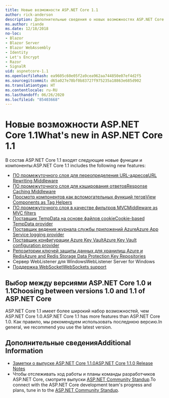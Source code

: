 ```yaml
---
title: Новые возможности ASP.NET Core 1.1
author: rick-anderson
description: Дополнительные сведения о новых возможностях ASP.NET Core 1.1.
ms.author: riande
ms.date: 12/18/2018
no-loc:
- Blazor
- Blazor Server
- Blazor WebAssembly
- Identity
- Let's Encrypt
- Razor
- SignalR
uid: aspnetcore-1.1
ms.openlocfilehash: ea9605c60e05f2a9cea962aa744850e07ef4d2f5
ms.sourcegitcommit: d65a027e78bf0b83727f975235a18863e685d902
ms.translationtype: HT
ms.contentlocale: ru-RU
ms.lasthandoff: 06/26/2020
ms.locfileid: "85403668"
---
```

# <a name="whats-new-in-aspnet-core-11"></a><span data-ttu-id="ca268-103">Новые возможности ASP.NET Core 1.1</span><span class="sxs-lookup"><span data-stu-id="ca268-103">What's new in ASP.NET Core 1.1</span></span>

<span data-ttu-id="ca268-104">В состав ASP.NET Core 1.1 входят следующие новые функции и компоненты:</span><span class="sxs-lookup"><span data-stu-id="ca268-104">ASP.NET Core 1.1 includes the following new features:</span></span>

- [<span data-ttu-id="ca268-105">ПО промежуточного слоя для переопределения URL-адресов</span><span class="sxs-lookup"><span data-stu-id="ca268-105">URL Rewriting Middleware</span></span>](xref:fundamentals/url-rewriting)
- [<span data-ttu-id="ca268-106">ПО промежуточного слоя для кэширования ответов</span><span class="sxs-lookup"><span data-stu-id="ca268-106">Response Caching Middleware</span></span>](xref:performance/caching/middleware)
- [<span data-ttu-id="ca268-107">Просмотр компонентов как вспомогательных функций тегов</span><span class="sxs-lookup"><span data-stu-id="ca268-107">View Components as Tag Helpers</span></span>](xref:mvc/views/view-components#invoking-a-view-component-as-a-tag-helper)
- [<span data-ttu-id="ca268-108">ПО промежуточного слоя в качестве фильтров MVC</span><span class="sxs-lookup"><span data-stu-id="ca268-108">Middleware as MVC filters</span></span>](xref:mvc/controllers/filters#using-middleware-in-the-filter-pipeline)
- [<span data-ttu-id="ca268-109">Поставщик TempData на основе файлов cookie</span><span class="sxs-lookup"><span data-stu-id="ca268-109">Cookie-based TempData provider</span></span>](xref:fundamentals/app-state#tempdata)
- [<span data-ttu-id="ca268-110">Поставщик ведения журнала службы приложений Azure</span><span class="sxs-lookup"><span data-stu-id="ca268-110">Azure App Service logging provider</span></span>](xref:fundamentals/logging/index#azure-app-service-provider)
- [<span data-ttu-id="ca268-111">Поставщик конфигурации Azure Key Vault</span><span class="sxs-lookup"><span data-stu-id="ca268-111">Azure Key Vault configuration provider</span></span>](xref:security/key-vault-configuration)
- [<span data-ttu-id="ca268-112">Репозитории ключей защиты данных для хранилищ Azure и Redis</span><span class="sxs-lookup"><span data-stu-id="ca268-112">Azure and Redis Storage Data Protection Key Repositories</span></span>](xref:security/data-protection/implementation/key-storage-providers)
- <span data-ttu-id="ca268-113">Сервер WebListener для Windows</span><span class="sxs-lookup"><span data-stu-id="ca268-113">WebListener Server for Windows</span></span>
- [<span data-ttu-id="ca268-114">Поддержка WebSocket</span><span class="sxs-lookup"><span data-stu-id="ca268-114">WebSockets support</span></span>](xref:fundamentals/websockets)

## <a name="choosing-between-versions-10-and-11-of-aspnet-core"></a><span data-ttu-id="ca268-115">Выбор между версиями ASP.NET Core 1.0 и 1.1</span><span class="sxs-lookup"><span data-stu-id="ca268-115">Choosing between versions 1.0 and 1.1 of ASP.NET Core</span></span>

<span data-ttu-id="ca268-116">ASP.NET Core 1.1 имеет более широкий набор возможностей, чем ASP.NET Core 1.0.</span><span class="sxs-lookup"><span data-stu-id="ca268-116">ASP.NET Core 1.1 has more features than ASP.NET Core 1.0.</span></span> <span data-ttu-id="ca268-117">Как правило, мы рекомендуем использовать последнюю версию.</span><span class="sxs-lookup"><span data-stu-id="ca268-117">In general, we recommend you use the latest version.</span></span>

## <a name="additional-information"></a><span data-ttu-id="ca268-118">Дополнительные сведения</span><span class="sxs-lookup"><span data-stu-id="ca268-118">Additional Information</span></span>

- [<span data-ttu-id="ca268-119">Заметки о выпуске ASP.NET Core 1.1.0</span><span class="sxs-lookup"><span data-stu-id="ca268-119">ASP.NET Core 1.1.0 Release Notes</span></span>](https://github.com/dotnet/aspnetcore/releases/tag/1.1.0)
- <span data-ttu-id="ca268-120">Чтобы отслеживать ход работы и планы команды разработчиков ASP.NET Core, смотрите выпуски [ASP.NET Community Standup](https://live.asp.net/).</span><span class="sxs-lookup"><span data-stu-id="ca268-120">To connect with the ASP.NET Core development team's progress and plans, tune in to the [ASP.NET Community Standup](https://live.asp.net/).</span></span>
